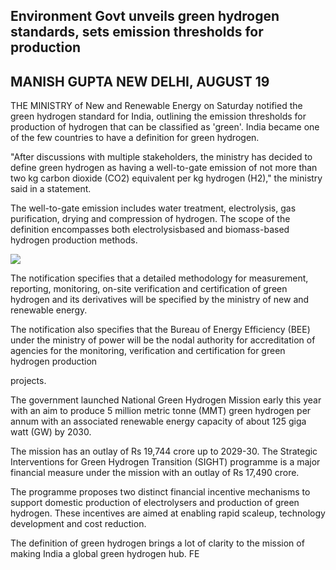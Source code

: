## Environment Govt unveils green hydrogen standards, sets emission thresholds for production

## MANISH GUPTA NEW DELHI, AUGUST 19

THE MINISTRY of New and Renewable Energy on Saturday notified the green hydrogen standard for India, outlining the emission thresholds for production of hydrogen that can be classified as 'green'. India became one of the few countries to have a definition for green hydrogen.

"After discussions with multiple stakeholders, the ministry has decided to define green hydrogen as having a well-to-gate emission of not more than two kg carbon dioxide (CO2) equivalent per kg hydrogen (H2)," the ministry said in a statement.

The well-to-gate emission includes water treatment, electrolysis, gas purification, drying and compression of hydrogen. The scope of the definition encompasses both electrolysisbased and biomass-based hydrogen production methods.

![](_page_0_Picture_5.jpeg)

The notification specifies that a detailed methodology for measurement, reporting, monitoring, on-site verification and certification of green hydrogen and its derivatives will be specified by the ministry of new and renewable energy.

The notification also specifies that the Bureau of Energy Efficiency (BEE) under the ministry of power will be the nodal authority for accreditation of agencies for the monitoring, verification and certification for green hydrogen production

projects.

The government launched National Green Hydrogen Mission early this year with an aim to produce 5 million metric tonne (MMT) green hydrogen per annum with an associated renewable energy capacity of about 125 giga watt (GW) by 2030.

The mission has an outlay of Rs 19,744 crore up to 2029-30. The Strategic Interventions for Green Hydrogen Transition (SIGHT) programme is a major financial measure under the mission with an outlay of Rs 17,490 crore.

The programme proposes two distinct financial incentive mechanisms to support domestic production of electrolysers and production of green hydrogen. These incentives are aimed at enabling rapid scaleup, technology development and cost reduction.

The definition of green hydrogen brings a lot of clarity to the mission of making India a global green hydrogen hub. FE